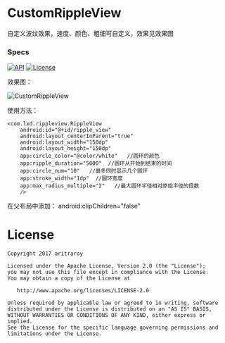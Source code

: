 # CustomRippleView
自定义波纹效果，速度、颜色、粗细可自定义，效果见效果图




### Specs
  [![API](https://img.shields.io/badge/API-11%2B-blue.svg?style=flat)](https://img.shields.io/badge/API-11%2B-blue.svg?style=flat) [![License](https://img.shields.io/badge/License-Apache%202.0-blue.svg)](https://opensource.org/licenses/Apache-2.0)


效果图：

![CustomRippleView](https://github.com/liu-xiao-dong/CustomRippleView/blob/master/screenshot/screen_shot.gif?raw=true) 

使用方法：
 
```
<com.lxd.rippleview.RippleView
	android:id="@+id/ripple_view"
	android:layout_centerInParent="true"
	android:layout_width="150dp"   
	android:layout_height="150dp"
	app:circle_color="@color/white"   //圆环的颜色
	app:ripple_duration="5000"  //圆环从开始到结束的时间
	app:circle_num="10"   //最多同时显示几个圆环
	app:stroke_width="1dp"  //圆环宽度
	app:max_radius_multiple="2"   //最大圆环半径相对原始半径的倍数
	/>
```

在父布局中添加： android:clipChildren="false"




# License

```
Copyright 2017 aritraroy

Licensed under the Apache License, Version 2.0 (the "License");
you may not use this file except in compliance with the License.
You may obtain a copy of the License at

   http://www.apache.org/licenses/LICENSE-2.0

Unless required by applicable law or agreed to in writing, software
distributed under the License is distributed on an "AS IS" BASIS,
WITHOUT WARRANTIES OR CONDITIONS OF ANY KIND, either express or implied.
See the License for the specific language governing permissions and
limitations under the License.